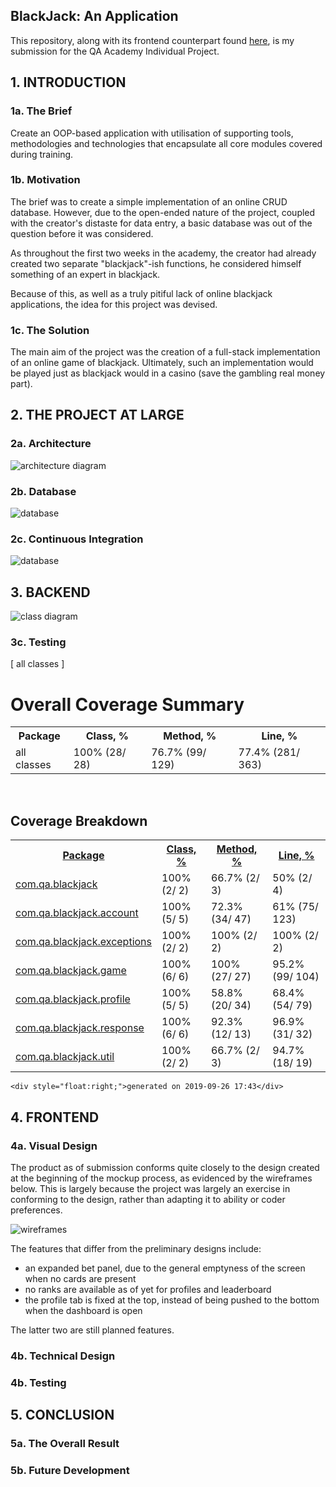 ## BlackJack: An Application
This repository, along with its frontend counterpart found [here](https://github.com/Arcero1/blackjack-frontend),
is my submission for the QA Academy Individual Project.


## 1. INTRODUCTION
### 1a. The Brief
Create an OOP-based application with utilisation of supporting tools, methodologies and technologies that encapsulate all core modules covered during training.

### 1b. Motivation
The brief was to create a simple implementation of an online CRUD database. 
However, due to the open-ended nature of the project, coupled with 
the creator's distaste for data entry, a basic database was out of the question
before it was considered.
 
As throughout the first two weeks in the academy,
the creator had already created two separate "blackjack"-ish functions,
he considered himself something of an expert in blackjack.

Because of this, as well as a truly pitiful lack of online blackjack applications, 
the idea for this project was devised.

### 1c. The Solution
The main aim of the project was the creation of a full-stack implementation of an online game of blackjack.
Ultimately, such an implementation would be played just as blackjack would in a casino (save the gambling real money part).

## 2. THE PROJECT AT LARGE
### 2a. Architecture
![architecture diagram](docs/architecture.png)

### 2b. Database
![database](docs/database.png)

### 2c. Continuous Integration
![database](docs/jenkins.png)

## 3. BACKEND
![class diagram](docs/classdiagram.png)

###  3c. Testing
<!DOCTYPE html PUBLIC "-//W3C//DTD XHTML 1.0 Transitional//EN"
  "http://www.w3.org/TR/xhtml1/DTD/xhtml1-transitional.dtd">
<html id="htmlId">
<head>
  <title>Coverage Report :: Summary</title>
  <style type="text/css">
    @import "./.css/coverage.css";
  </style>
</head>

<body>
<div class="header"></div>

<div class="content">
<div class="breadCrumbs">
   [ all classes ]
</div>

<h1>Overall Coverage Summary </h1>
<table class="coverageStats">
  <tr>
    <th class="name">Package</th>
<th class="coverageStat 
">
  Class, %
</th>
<th class="coverageStat 
">
  Method, %
</th>
<th class="coverageStat 
">
  Line, %
</th>
  </tr>
  <tr>
    <td class="name">all classes</td>
<td class="coverageStat">
  <span class="percent">
    100%
  </span>
  <span class="absValue">
    (28/ 28)
  </span>
</td>
<td class="coverageStat">
  <span class="percent">
    76.7%
  </span>
  <span class="absValue">
    (99/ 129)
  </span>
</td>
<td class="coverageStat">
  <span class="percent">
    77.4%
  </span>
  <span class="absValue">
    (281/ 363)
  </span>
</td>
  </tr>
</table>

<br/>
<h2>Coverage Breakdown</h2>

<table class="coverageStats">
  <tr>
    <th class="name  sortedAsc
">
<a href="index_SORT_BY_NAME_DESC.html">Package</a>    </th>
<th class="coverageStat 
">
  <a href="index_SORT_BY_CLASS.html">Class, %</a>
</th>
<th class="coverageStat 
">
  <a href="index_SORT_BY_METHOD.html">Method, %</a>
</th>
<th class="coverageStat 
">
  <a href="index_SORT_BY_LINE.html">Line, %</a>
</th>
  </tr>
  <tr>
    <td class="name"><a href="com.qa.blackjack/index.html">com.qa.blackjack</a></td>
<td class="coverageStat">
  <span class="percent">
    100%
  </span>
  <span class="absValue">
    (2/ 2)
  </span>
</td>
<td class="coverageStat">
  <span class="percent">
    66.7%
  </span>
  <span class="absValue">
    (2/ 3)
  </span>
</td>
<td class="coverageStat">
  <span class="percent">
    50%
  </span>
  <span class="absValue">
    (2/ 4)
  </span>
</td>
  </tr>
  <tr>
    <td class="name"><a href="com.qa.blackjack.account/index.html">com.qa.blackjack.account</a></td>
<td class="coverageStat">
  <span class="percent">
    100%
  </span>
  <span class="absValue">
    (5/ 5)
  </span>
</td>
<td class="coverageStat">
  <span class="percent">
    72.3%
  </span>
  <span class="absValue">
    (34/ 47)
  </span>
</td>
<td class="coverageStat">
  <span class="percent">
    61%
  </span>
  <span class="absValue">
    (75/ 123)
  </span>
</td>
  </tr>
  <tr>
    <td class="name"><a href="com.qa.blackjack.exceptions/index.html">com.qa.blackjack.exceptions</a></td>
<td class="coverageStat">
  <span class="percent">
    100%
  </span>
  <span class="absValue">
    (2/ 2)
  </span>
</td>
<td class="coverageStat">
  <span class="percent">
    100%
  </span>
  <span class="absValue">
    (2/ 2)
  </span>
</td>
<td class="coverageStat">
  <span class="percent">
    100%
  </span>
  <span class="absValue">
    (2/ 2)
  </span>
</td>
  </tr>
  <tr>
    <td class="name"><a href="com.qa.blackjack.game/index.html">com.qa.blackjack.game</a></td>
<td class="coverageStat">
  <span class="percent">
    100%
  </span>
  <span class="absValue">
    (6/ 6)
  </span>
</td>
<td class="coverageStat">
  <span class="percent">
    100%
  </span>
  <span class="absValue">
    (27/ 27)
  </span>
</td>
<td class="coverageStat">
  <span class="percent">
    95.2%
  </span>
  <span class="absValue">
    (99/ 104)
  </span>
</td>
  </tr>
  <tr>
    <td class="name"><a href="com.qa.blackjack.profile/index.html">com.qa.blackjack.profile</a></td>
<td class="coverageStat">
  <span class="percent">
    100%
  </span>
  <span class="absValue">
    (5/ 5)
  </span>
</td>
<td class="coverageStat">
  <span class="percent">
    58.8%
  </span>
  <span class="absValue">
    (20/ 34)
  </span>
</td>
<td class="coverageStat">
  <span class="percent">
    68.4%
  </span>
  <span class="absValue">
    (54/ 79)
  </span>
</td>
  </tr>
  <tr>
    <td class="name"><a href="com.qa.blackjack.response/index.html">com.qa.blackjack.response</a></td>
<td class="coverageStat">
  <span class="percent">
    100%
  </span>
  <span class="absValue">
    (6/ 6)
  </span>
</td>
<td class="coverageStat">
  <span class="percent">
    92.3%
  </span>
  <span class="absValue">
    (12/ 13)
  </span>
</td>
<td class="coverageStat">
  <span class="percent">
    96.9%
  </span>
  <span class="absValue">
    (31/ 32)
  </span>
</td>
  </tr>
  <tr>
    <td class="name"><a href="com.qa.blackjack.util/index.html">com.qa.blackjack.util</a></td>
<td class="coverageStat">
  <span class="percent">
    100%
  </span>
  <span class="absValue">
    (2/ 2)
  </span>
</td>
<td class="coverageStat">
  <span class="percent">
    66.7%
  </span>
  <span class="absValue">
    (2/ 3)
  </span>
</td>
<td class="coverageStat">
  <span class="percent">
    94.7%
  </span>
  <span class="absValue">
    (18/ 19)
  </span>
</td>
  </tr>
</table>
</div>

<div class="footer">
    
    <div style="float:right;">generated on 2019-09-26 17:43</div>
</div>
</body>
</html>

## 4. FRONTEND
### 4a. Visual Design
The product as of submission conforms quite closely to the design created at the beginning of the mockup process,
as evidenced by the wireframes below. This is largely because the project was largely an exercise in conforming to the design,
rather than adapting it to ability or coder preferences.

![wireframes](docs/wireframes.png)

The features that differ from the preliminary designs include:
* an expanded bet panel, due to the general emptyness of the screen when no cards are present
* no ranks are available as of yet for profiles and leaderboard
* the profile tab is fixed at the top, instead of being pushed to the bottom when the dashboard is open

The latter two are still planned features.

### 4b. Technical Design

### 4b. Testing

## 5. CONCLUSION
### 5a. The Overall Result

### 5b. Future Development

